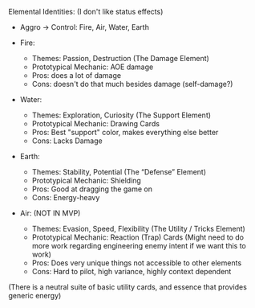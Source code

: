 Elemental Identities: (I don't like status effects)

- Aggro -> Control: Fire, Air, Water, Earth

- Fire: 
   - Themes: Passion, Destruction (The Damage Element)
   - Prototypical Mechanic: AOE damage
   - Pros: does a lot of damage
   - Cons: doesn't do that much besides damage (self-damage?)

- Water: 
   - Themes: Exploration, Curiosity (The Support Element)
   - Prototypical Mechanic: Drawing Cards
   - Pros: Best "support" color, makes everything else better
   - Cons: Lacks Damage

- Earth: 
   - Themes: Stability, Potential (The “Defense” Element)
   - Prototypical Mechanic: Shielding
   - Pros: Good at dragging the game on
   - Cons: Energy-heavy

- Air: (NOT IN MVP)
   - Themes: Evasion, Speed, Flexibility (The Utility / Tricks Element)
   - Prototypical Mechanic: Reaction (Trap) Cards (Might need to do more work regarding engineering enemy intent if we want this to work)
   - Pros: Does very unique things not accessible to other elements
   - Cons: Hard to pilot, high variance, highly context dependent

(There is a neutral suite of basic utility cards, and essence that provides generic energy)